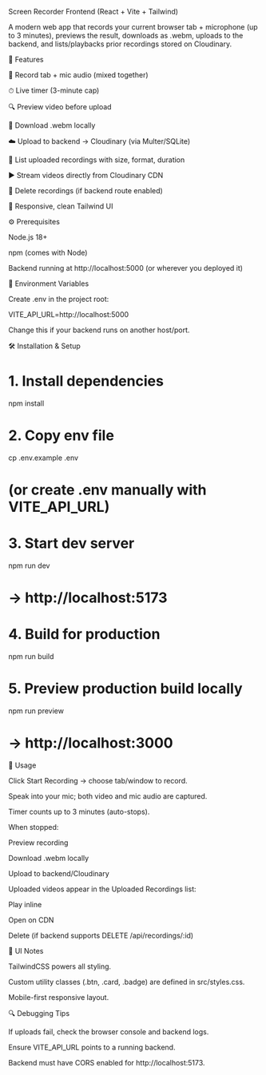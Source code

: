 Screen Recorder Frontend (React + Vite + Tailwind)

A modern web app that records your current browser tab + microphone (up to 3 minutes), previews the result, downloads as .webm, uploads to the backend, and lists/playbacks prior recordings stored on Cloudinary.

🚀 Features

🎥 Record tab + mic audio (mixed together)

⏱ Live timer (3-minute cap)

🔍 Preview video before upload

💾 Download .webm locally

☁️ Upload to backend → Cloudinary (via Multer/SQLite)

📜 List uploaded recordings with size, format, duration

▶️ Stream videos directly from Cloudinary CDN

🧹 Delete recordings (if backend route enabled)

📱 Responsive, clean Tailwind UI

⚙️ Prerequisites

Node.js 18+

npm (comes with Node)

Backend running at http://localhost:5000
 (or wherever you deployed it)

🔑 Environment Variables

Create .env in the project root:

VITE_API_URL=http://localhost:5000


Change this if your backend runs on another host/port.

🛠️ Installation & Setup
# 1. Install dependencies
npm install

# 2. Copy env file
cp .env.example .env
# (or create .env manually with VITE_API_URL)

# 3. Start dev server
npm run dev
# → http://localhost:5173

# 4. Build for production
npm run build

# 5. Preview production build locally
npm run preview
# → http://localhost:3000

📌 Usage

Click Start Recording → choose tab/window to record.

Speak into your mic; both video and mic audio are captured.

Timer counts up to 3 minutes (auto-stops).

When stopped:

Preview recording

Download .webm locally

Upload to backend/Cloudinary

Uploaded videos appear in the Uploaded Recordings list:

Play inline

Open on CDN

Delete (if backend supports DELETE /api/recordings/:id)

🎨 UI Notes

TailwindCSS powers all styling.

Custom utility classes (.btn, .card, .badge) are defined in src/styles.css.

Mobile-first responsive layout.

🔍 Debugging Tips

If uploads fail, check the browser console and backend logs.

Ensure VITE_API_URL points to a running backend.

Backend must have CORS enabled for http://localhost:5173.